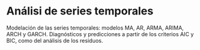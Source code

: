 # Análisi de series temporales

Modelación de las series temporales: modelos MA, AR, ARMA, ARIMA, ARCH y GARCH. Diagnósticos y predicciones a partir de los criterios AIC y BIC, como del análisis de los residuos. 